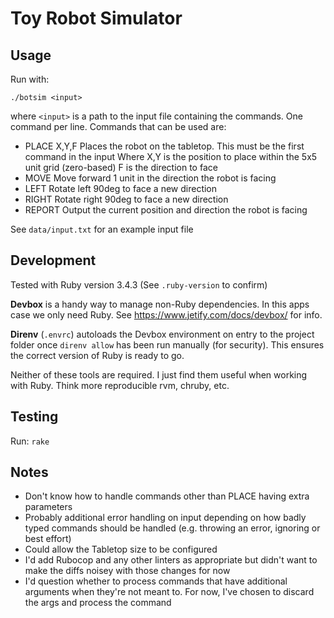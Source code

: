 # Toy Robot Simulator

## Usage

Run with:
```
./botsim <input>
```
where `<input>` is a path to the input file containing the commands. One command
per line. Commands that can be used are:

* PLACE X,Y,F 
    Places the robot on the tabletop. This must be the first command in the input
    Where X,Y is the position to place within the 5x5 unit grid (zero-based)
    F is the direction to face
* MOVE
    Move forward 1 unit in the direction the robot is facing
* LEFT
    Rotate left 90deg to face a new direction
* RIGHT
    Rotate right 90deg to face a new direction
* REPORT
    Output the current position and direction the robot is facing

See `data/input.txt` for an example input file

## Development

Tested with Ruby version 3.4.3 (See `.ruby-version` to confirm)

**Devbox** is a handy way to manage non-Ruby dependencies. In this apps
case we only need Ruby. See https://www.jetify.com/docs/devbox/ for info.

**Direnv** (`.envrc`) autoloads the Devbox environment on entry to the project
folder once `direnv allow` has been run manually (for security). This ensures
the correct version of Ruby is ready to go.

Neither of these tools are required. I just find them useful when working with
Ruby. Think more reproducible rvm, chruby, etc.

## Testing

Run: `rake`



## Notes

* Don't know how to handle commands other than PLACE having extra parameters
* Probably additional error handling on input depending on how badly typed commands
    should be handled (e.g. throwing an error, ignoring or best effort)
* Could allow the Tabletop size to be configured
* I'd add Rubocop and any other linters as appropriate but didn't want to make the
    diffs noisey with those changes for now
* I'd question whether to process commands that have additional arguments when
    they're not meant to. For now, I've chosen to discard the args and process
    the command
